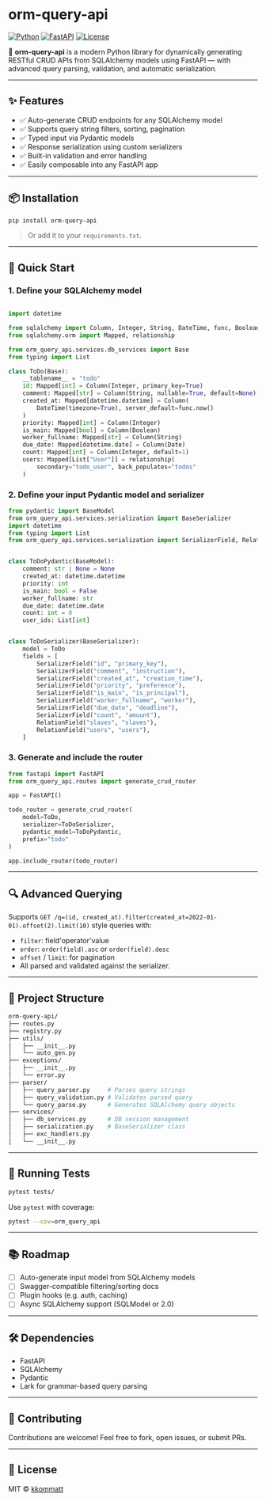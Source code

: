 # orm-query-api

[![Python](https://img.shields.io/badge/python-3.9+-blue.svg)](https://www.python.org/)
[![FastAPI](https://img.shields.io/badge/FastAPI-async-green.svg)](https://fastapi.tiangolo.com/)
[![License](https://img.shields.io/github/license/kkommatt/orm-query-api.svg)](LICENSE)

🚀 **orm-query-api** is a modern Python library for dynamically generating RESTful CRUD APIs from SQLAlchemy models using FastAPI — with advanced query parsing, validation, and automatic serialization.

---

## ✨ Features

- ✅ Auto-generate CRUD endpoints for any SQLAlchemy model
- ✅ Supports query string filters, sorting, pagination
- ✅ Typed input via Pydantic models
- ✅ Response serialization using custom serializers
- ✅ Built-in validation and error handling
- ✅ Easily composable into any FastAPI app

---

## 📦 Installation

```bash
pip install orm-query-api
````

> Or add it to your `requirements.txt`.

---

## 🚀 Quick Start

### 1. Define your SQLAlchemy model

```python

import datetime

from sqlalchemy import Column, Integer, String, DateTime, func, Boolean, Date
from sqlalchemy.orm import Mapped, relationship

from orm_query_api.services.db_services import Base
from typing import List

class ToDo(Base):
    __tablename__ = "todo"
    id: Mapped[int] = Column(Integer, primary_key=True)
    comment: Mapped[str] = Column(String, nullable=True, default=None)
    created_at: Mapped[datetime.datetime] = Column(
        DateTime(timezone=True), server_default=func.now()
    )
    priority: Mapped[int] = Column(Integer)
    is_main: Mapped[bool] = Column(Boolean)
    worker_fullname: Mapped[str] = Column(String)
    due_date: Mapped[datetime.date] = Column(Date)
    count: Mapped[int] = Column(Integer, default=1)
    users: Mapped[List["User"]] = relationship(
        secondary="todo_user", back_populates="todos"
    )
```

### 2. Define your input Pydantic model and serializer

```python
from pydantic import BaseModel
from orm_query_api.services.serialization import BaseSerializer
import datetime
from typing import List
from orm_query_api.services.serialization import SerializerField, RelationField


class ToDoPydantic(BaseModel):
    comment: str | None = None
    created_at: datetime.datetime
    priority: int
    is_main: bool = False
    worker_fullname: str
    due_date: datetime.date
    count: int = 0
    user_ids: List[int]


class ToDoSerializer(BaseSerializer):
    model = ToDo
    fields = [
        SerializerField("id", "primary_key"),
        SerializerField("comment", "instruction"),
        SerializerField("created_at", "creation_time"),
        SerializerField("priority", "preference"),
        SerializerField("is_main", "is_principal"),
        SerializerField("worker_fullname", "worker"),
        SerializerField("due_date", "deadline"),
        SerializerField("count", "amount"),
        RelationField("slaves", "slaves"),
        RelationField("users", "users"),
    ]

```

### 3. Generate and include the router

```python
from fastapi import FastAPI
from orm_query_api.routes import generate_crud_router

app = FastAPI()

todo_router = generate_crud_router(
    model=ToDo,
    serializer=ToDoSerializer,
    pydantic_model=ToDoPydantic,
    prefix="todo"
)

app.include_router(todo_router)
```

---

## 🔍 Advanced Querying

Supports `GET /q=(id, created_at).filter(created_at=2022-01-01).offset(2).limit(10)` style queries with:

* `filter`: field'operator'value
* `order`: `order(field).asc` or `order(field).desc`
* `offset` / `limit`: for pagination
* All parsed and validated against the serializer.

---

## 📁 Project Structure

```bash
orm-query-api/
├── routes.py
├── registry.py
├── utils/
│   ├── __init__.py     
│   └── auto_gen.py        
├── exceptions/
│   ├── __init__.py     
│   └── error.py    
├── parser/
│   ├── query_parser.py     # Parses query strings
│   ├── query_validation.py # Validates parsed query
│   └── query_parse.py      # Generates SQLAlchemy query objects
├── services/
│   ├── db_services.py      # DB session management
│   ├── serialization.py    # BaseSerializer class
│   ├── exc_handlers.py    
│   └── __init__.py    
```

---

## 🧪 Running Tests

```bash
pytest tests/
```

Use `pytest` with coverage:

```bash
pytest --cov=orm_query_api
```

---

## 📚 Roadmap

* [ ] Auto-generate input model from SQLAlchemy models
* [ ] Swagger-compatible filtering/sorting docs
* [ ] Plugin hooks (e.g. auth, caching)
* [ ] Async SQLAlchemy support (SQLModel or 2.0)

---

## 🛠 Dependencies

* FastAPI
* SQLAlchemy
* Pydantic
* Lark for grammar-based query parsing

---

## 👥 Contributing

Contributions are welcome! Feel free to fork, open issues, or submit PRs.

---

## 📄 License

MIT © [kkommatt](https://github.com/kkommatt)

